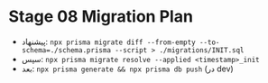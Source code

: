 # Stage 08 Migration Plan
- پیشنهاد: `npx prisma migrate diff --from-empty --to-schema=./schema.prisma --script > ./migrations/INIT.sql`
- سپس: `npx prisma migrate resolve --applied <timestamp>_init`
- بعد: `npx prisma generate && npx prisma db push` (در dev)
